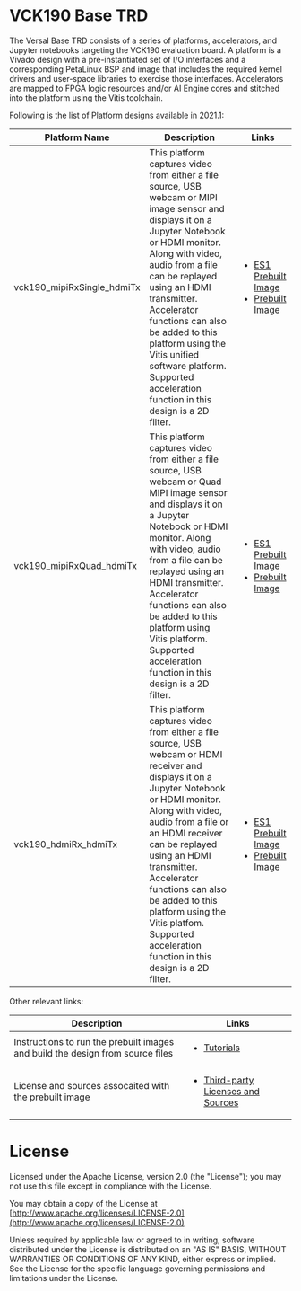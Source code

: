 # VCK190 Base TRD

The Versal Base TRD consists of a series of platforms, accelerators, and Jupyter
notebooks targeting the VCK190 evaluation board. A platform is a Vivado design
with a pre-instantiated set of I/O interfaces and a corresponding PetaLinux BSP
and image that includes the required kernel drivers and user-space libraries to
exercise those interfaces. Accelerators are mapped to FPGA logic resources
and/or AI Engine cores and stitched into the platform using the Vitis toolchain.

Following is the list of Platform designs available in 2021.1:

| Platform Name  | Description   |  Links |
| -------------- | ------------- | ---------------- |
| vck190_mipiRxSingle_hdmiTx | This platform captures video from either a file source, USB webcam or MIPI image sensor and displays it on a Jupyter Notebook or HDMI monitor. Along with video, audio from a file can be replayed using an HDMI transmitter. Accelerator functions can also be added to this platform using the Vitis unified software platform. Supported acceleration function in this design is a 2D filter. | <ul><li><a href="https://www.xilinx.com/member/forms/download/design-license-xef.html?filename=rdf0610-vck190_base_trd_platform1_2020.2_v0.5.zip">ES1 Prebuilt Image</a></li><li><a href="https://www.xilinx.com/member/forms/download/design-license-xef.html?filename=rdf0610-vck190_base_trd_platform1_2020.2_v0.5.zip">Prebuilt Image</a></li></ul>
| vck190_mipiRxQuad_hdmiTx | This platform captures video from either a file source, USB webcam or Quad MIPI image sensor and displays it on a Jupyter Notebook or HDMI monitor. Along with video, audio from a file can be replayed using an HDMI transmitter. Accelerator functions can also be added to this platform using Vitis platform. Supported acceleration function in this design is a 2D filter. | <ul><li><a href="https://www.xilinx.com/member/forms/download/design-license-xef.html?filename=rdf0610-vck190_base_trd_platform1_2020.2_v0.5.zip">ES1 Prebuilt Image</a></li><li><a href="https://www.xilinx.com/member/forms/download/design-license-xef.html?filename=rdf0610-vck190_base_trd_platform1_2020.2_v0.5.zip">Prebuilt Image</a></li></ul>
| vck190_hdmiRx_hdmiTx | This platform captures video from either a file source, USB webcam or HDMI receiver and displays it on a Jupyter Notebook or HDMI monitor. Along with video, audio from a file or an HDMI receiver can  be replayed using an HDMI transmitter. Accelerator functions can also be added to this platform using the Vitis platfom. Supported acceleration function in this design is a 2D filter. |  <ul><li><a href="https://www.xilinx.com/member/forms/download/design-license-xef.html?filename=rdf0610-vck190_base_trd_platform1_2020.2_v0.5.zip">ES1 Prebuilt Image</a></li><li><a href="https://www.xilinx.com/member/forms/download/design-license-xef.html?filename=rdf0610-vck190_base_trd_platform1_2020.2_v0.5.zip">Prebuilt Image</a></li></ul>

Other relevant links:

| Description   |  Links |
| ------------- | ---------------- |
| Instructions to run the prebuilt images and build the design from source files | <ul><li><a href="https://xilinx.github.io/vck190-base-trd/build/html/index.html">Tutorials</a></li></ul>|
| License and sources assocaited with the prebuilt image|<ul><li><a href="https://www.xilinx.com/member/vck190_headstart/license.zip">Third-party Licenses and Sources</a></li></ul>|


# License

Licensed under the Apache License, version 2.0 (the "License"); you may not use this file 
except in compliance with the License.

You may obtain a copy of the License at
[http://www.apache.org/licenses/LICENSE-2.0](http://www.apache.org/licenses/LICENSE-2.0)


Unless required by applicable law or agreed to in writing, software distributed under the 
License is distributed on an "AS IS" BASIS, WITHOUT WARRANTIES OR CONDITIONS OF ANY KIND, 
either express or implied. See the License for the specific language governing permissions 
and limitations under the License.    
